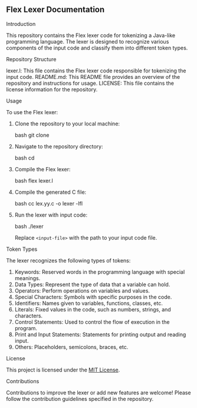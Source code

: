 ## Flex Lexer Documentation

 Introduction

This repository contains the Flex lexer code for tokenizing a Java-like programming language. The lexer is designed to recognize various components of the input code and classify them into different token types.

 Repository Structure

lexer.l: This file contains the Flex lexer code responsible for tokenizing the input code.
README.md: This README file provides an overview of the repository and instructions for usage.
LICENSE: This file contains the license information for the repository.

 Usage

To use the Flex lexer:

1. Clone the repository to your local machine:

    bash
    git clone <repository-url>
    

2. Navigate to the repository directory:

    bash
    cd <repository-directory>
    

3. Compile the Flex lexer:

    bash
    flex lexer.l
    

4. Compile the generated C file:

    bash
    cc lex.yy.c -o lexer -lfl
    

5. Run the lexer with input code:

    bash
    ./lexer <input-file>
    

   Replace `<input-file>` with the path to your input code file.

 Token Types

The lexer recognizes the following types of tokens:

1. Keywords: Reserved words in the programming language with special meanings.
2. Data Types: Represent the type of data that a variable can hold.
3. Operators: Perform operations on variables and values.
4. Special Characters: Symbols with specific purposes in the code.
5. Identifiers: Names given to variables, functions, classes, etc.
6. Literals: Fixed values in the code, such as numbers, strings, and characters.
7. Control Statements: Used to control the flow of execution in the program.
8. Print and Input Statements: Statements for printing output and reading input.
9. Others: Placeholders, semicolons, braces, etc.

 License

This project is licensed under the [MIT License](LICENSE).

 Contributions

Contributions to improve the lexer or add new features are welcome! Please follow the contribution guidelines specified in the repository.
